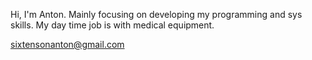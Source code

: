 Hi, I'm Anton. Mainly focusing on developing my programming and sys skills.
My day time job is with medical equipment.

sixtensonanton@gmail.com
